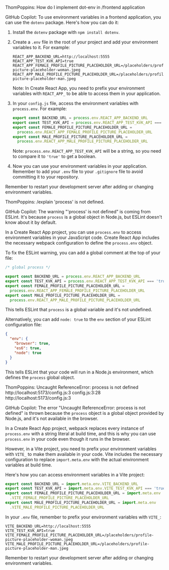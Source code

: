 ThomPoppins: How do I implement dot-env in /frontend application

GitHub Copilot: To use environment variables in a frontend application, you can use the `dotenv` package. Here's how you can do it:

1. Install the `dotenv` package with `npm install dotenv`.

2. Create a `.env` file in the root of your project and add your environment variables to it. For example:

   ```
   REACT_APP_BACKEND_URL=http://localhost:5555
   REACT_APP_TEST_KVK_API=true
   REACT_APP_FEMALE_PROFILE_PICTURE_PLACEHOLDER_URL=/placeholders/profile-picture-placeholder-woman.jpeg
   REACT_APP_MALE_PROFILE_PICTURE_PLACEHOLDER_URL=/placeholders/profile-picture-placeholder-man.jpeg
   ```

   Note: In Create React App, you need to prefix your environment variables with `REACT_APP_` to be able to access them in your application.

3. In your `config.js` file, access the environment variables with `process.env`. For example:

   ```javascript
   export const BACKEND_URL = process.env.REACT_APP_BACKEND_URL
   export const TEST_KVK_API = process.env.REACT_APP_TEST_KVK_API === 'true'
   export const FEMALE_PROFILE_PICTURE_PLACEHOLDER_URL =
     process.env.REACT_APP_FEMALE_PROFILE_PICTURE_PLACEHOLDER_URL
   export const MALE_PROFILE_PICTURE_PLACEHOLDER_URL =
     process.env.REACT_APP_MALE_PROFILE_PICTURE_PLACEHOLDER_URL
   ```

   Note: `process.env.REACT_APP_TEST_KVK_API` will be a string, so you need to compare it to `'true'` to get a boolean.

4. Now you can use your environment variables in your application. Remember to add your `.env` file to your `.gitignore` file to avoid committing it to your repository.

Remember to restart your development server after adding or changing environment variables.

ThomPoppins: /explain 'process' is not defined.

GitHub Copilot: The warning "'process' is not defined" is coming from ESLint. It's because `process` is a global object in Node.js, but ESLint doesn't know about it by default.

In a Create React App project, you can use `process.env` to access environment variables in your JavaScript code. Create React App includes the necessary webpack configuration to define the `process.env` object.

To fix the ESLint warning, you can add a global comment at the top of your file:

```javascript
/* global process */

export const BACKEND_URL = process.env.REACT_APP_BACKEND_URL
export const TEST_KVK_API = process.env.REACT_APP_TEST_KVK_API === 'true'
export const FEMALE_PROFILE_PICTURE_PLACEHOLDER_URL =
  process.env.REACT_APP_FEMALE_PROFILE_PICTURE_PLACEHOLDER_URL
export const MALE_PROFILE_PICTURE_PLACEHOLDER_URL =
  process.env.REACT_APP_MALE_PROFILE_PICTURE_PLACEHOLDER_URL
```

This tells ESLint that `process` is a global variable and it's not undefined.

Alternatively, you can add `node: true` to the `env` section of your ESLint configuration file:

```json
{
  "env": {
    "browser": true,
    "es6": true,
    "node": true
  }
}
```

This tells ESLint that your code will run in a Node.js environment, which defines the `process` global object.

ThomPoppins: Uncaught ReferenceError: process is not defined
<anonymous> http://localhost:5173/config.js:3
config.js:3:28
<anonymous> http://localhost:5173/config.js:3

GitHub Copilot: The error "Uncaught ReferenceError: process is not defined" is thrown because the `process` object is a global object provided by Node.js, and it's not available in the browser.

In a Create React App project, webpack replaces every instance of `process.env` with a string literal at build time, and this is why you can use `process.env` in your code even though it runs in the browser.

However, in a Vite project, you need to prefix your environment variables with `VITE_` to make them available in your code. Vite includes the necessary configuration to replace `import.meta.env` with the actual environment variables at build time.

Here's how you can access environment variables in a Vite project:

```javascript
export const BACKEND_URL = import.meta.env.VITE_BACKEND_URL
export const TEST_KVK_API = import.meta.env.VITE_TEST_KVK_API === 'true'
export const FEMALE_PROFILE_PICTURE_PLACEHOLDER_URL = import.meta.env
  .VITE_FEMALE_PROFILE_PICTURE_PLACEHOLDER_URL
export const MALE_PROFILE_PICTURE_PLACEHOLDER_URL = import.meta.env
  .VITE_MALE_PROFILE_PICTURE_PLACEHOLDER_URL
```

In your `.env` file, remember to prefix your environment variables with `VITE_`:

```
VITE_BACKEND_URL=http://localhost:5555
VITE_TEST_KVK_API=true
VITE_FEMALE_PROFILE_PICTURE_PLACEHOLDER_URL=/placeholders/profile-picture-placeholder-woman.jpeg
VITE_MALE_PROFILE_PICTURE_PLACEHOLDER_URL=/placeholders/profile-picture-placeholder-man.jpeg
```

Remember to restart your development server after adding or changing environment variables.
